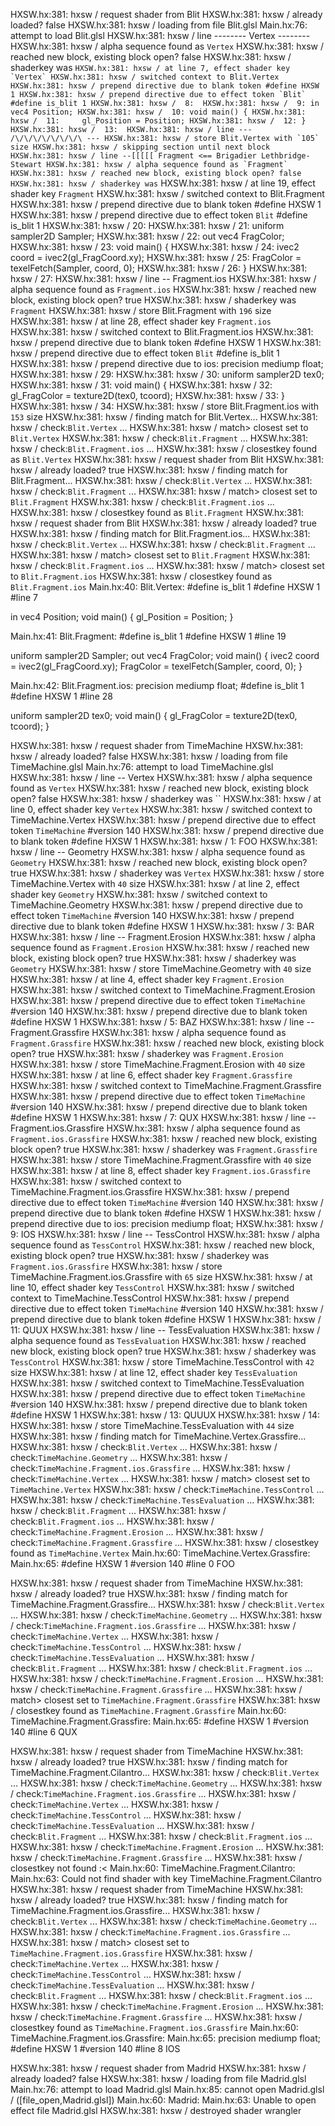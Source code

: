 HXSW.hx:381: hxsw / request shader from Blit
HXSW.hx:381: hxsw / already loaded? false
HXSW.hx:381: hxsw / loading from file Blit.glsl
Main.hx:76: attempt to load Blit.glsl
HXSW.hx:381: hxsw / line -------- Vertex --------
HXSW.hx:381: hxsw / alpha sequence found as `Vertex`
HXSW.hx:381: hxsw / reached new block, existing block open? false
HXSW.hx:381: hxsw / shaderkey was ``
HXSW.hx:381: hxsw / at line 7, effect shader key `Vertex`
HXSW.hx:381: hxsw / switched context to Blit.Vertex
HXSW.hx:381: hxsw / prepend directive due to blank token #define HXSW 1
HXSW.hx:381: hxsw / prepend directive due to effect token `Blit` #define is_blit 1
HXSW.hx:381: hxsw /	 8: 
HXSW.hx:381: hxsw /	 9: in vec4 Position;
HXSW.hx:381: hxsw /	 10: void main() {
HXSW.hx:381: hxsw /	 11:     gl_Position = Position;
HXSW.hx:381: hxsw /	 12: }
HXSW.hx:381: hxsw /	 13: 
HXSW.hx:381: hxsw / line --- /\/\/\/\/\/\/\/\ ---
HXSW.hx:381: hxsw / store Blit.Vertex with `105` size
HXSW.hx:381: hxsw / skipping section until next block
HXSW.hx:381: hxsw / line --[[[[[ Fragment <== Brigadier Lethbridge-Stewart
HXSW.hx:381: hxsw / alpha sequence found as `Fragment`
HXSW.hx:381: hxsw / reached new block, existing block open? false
HXSW.hx:381: hxsw / shaderkey was ``
HXSW.hx:381: hxsw / at line 19, effect shader key `Fragment`
HXSW.hx:381: hxsw / switched context to Blit.Fragment
HXSW.hx:381: hxsw / prepend directive due to blank token #define HXSW 1
HXSW.hx:381: hxsw / prepend directive due to effect token `Blit` #define is_blit 1
HXSW.hx:381: hxsw /	 20: 
HXSW.hx:381: hxsw /	 21: uniform sampler2D Sampler;
HXSW.hx:381: hxsw /	 22: out vec4 FragColor;
HXSW.hx:381: hxsw /	 23: void main() {
HXSW.hx:381: hxsw /	 24:     ivec2 coord = ivec2(gl_FragCoord.xy);
HXSW.hx:381: hxsw /	 25:     FragColor = texelFetch(Sampler, coord, 0);
HXSW.hx:381: hxsw /	 26: }
HXSW.hx:381: hxsw /	 27: 
HXSW.hx:381: hxsw / line -- Fragment.ios
HXSW.hx:381: hxsw / alpha sequence found as `Fragment.ios`
HXSW.hx:381: hxsw / reached new block, existing block open? true
HXSW.hx:381: hxsw / shaderkey was `Fragment`
HXSW.hx:381: hxsw / store Blit.Fragment with `196` size
HXSW.hx:381: hxsw / at line 28, effect shader key `Fragment.ios`
HXSW.hx:381: hxsw / switched context to Blit.Fragment.ios
HXSW.hx:381: hxsw / prepend directive due to blank token #define HXSW 1
HXSW.hx:381: hxsw / prepend directive due to effect token `Blit` #define is_blit 1
HXSW.hx:381: hxsw / prepend directive due to ios: precision mediump float;
HXSW.hx:381: hxsw /	 29: 
HXSW.hx:381: hxsw /	 30: uniform sampler2D tex0;
HXSW.hx:381: hxsw /	 31: void main() {
HXSW.hx:381: hxsw /	 32:     gl_FragColor = texture2D(tex0, tcoord);
HXSW.hx:381: hxsw /	 33: }
HXSW.hx:381: hxsw /	 34: 
HXSW.hx:381: hxsw / store Blit.Fragment.ios with `153` size
HXSW.hx:381: hxsw / finding match for Blit.Vertex...
HXSW.hx:381: hxsw / 	 check:`Blit.Vertex` ... 
HXSW.hx:381: hxsw / 	 match> closest set to `Blit.Vertex`
HXSW.hx:381: hxsw / 	 check:`Blit.Fragment` ... 
HXSW.hx:381: hxsw / 	 check:`Blit.Fragment.ios` ... 
HXSW.hx:381: hxsw / closestkey found as `Blit.Vertex`
HXSW.hx:381: hxsw / request shader from Blit
HXSW.hx:381: hxsw / already loaded? true
HXSW.hx:381: hxsw / finding match for Blit.Fragment...
HXSW.hx:381: hxsw / 	 check:`Blit.Vertex` ... 
HXSW.hx:381: hxsw / 	 check:`Blit.Fragment` ... 
HXSW.hx:381: hxsw / 	 match> closest set to `Blit.Fragment`
HXSW.hx:381: hxsw / 	 check:`Blit.Fragment.ios` ... 
HXSW.hx:381: hxsw / closestkey found as `Blit.Fragment`
HXSW.hx:381: hxsw / request shader from Blit
HXSW.hx:381: hxsw / already loaded? true
HXSW.hx:381: hxsw / finding match for Blit.Fragment.ios...
HXSW.hx:381: hxsw / 	 check:`Blit.Vertex` ... 
HXSW.hx:381: hxsw / 	 check:`Blit.Fragment` ... 
HXSW.hx:381: hxsw / 	 match> closest set to `Blit.Fragment`
HXSW.hx:381: hxsw / 	 check:`Blit.Fragment.ios` ... 
HXSW.hx:381: hxsw / 	 match> closest set to `Blit.Fragment.ios`
HXSW.hx:381: hxsw / closestkey found as `Blit.Fragment.ios`
Main.hx:40: Blit.Vertex: 
#define is_blit 1
#define HXSW 1
#line 7

in vec4 Position;
void main() {
    gl_Position = Position;
}


Main.hx:41: Blit.Fragment: 
#define is_blit 1
#define HXSW 1
#line 19

uniform sampler2D Sampler;
out vec4 FragColor;
void main() {
    ivec2 coord = ivec2(gl_FragCoord.xy);
    FragColor = texelFetch(Sampler, coord, 0);
}


Main.hx:42: Blit.Fragment.ios: 
precision mediump float;
#define is_blit 1
#define HXSW 1
#line 28

uniform sampler2D tex0;
void main() {
    gl_FragColor = texture2D(tex0, tcoord);
}


HXSW.hx:381: hxsw / request shader from TimeMachine
HXSW.hx:381: hxsw / already loaded? false
HXSW.hx:381: hxsw / loading from file TimeMachine.glsl
Main.hx:76: attempt to load TimeMachine.glsl
HXSW.hx:381: hxsw / line -- Vertex
HXSW.hx:381: hxsw / alpha sequence found as `Vertex`
HXSW.hx:381: hxsw / reached new block, existing block open? false
HXSW.hx:381: hxsw / shaderkey was ``
HXSW.hx:381: hxsw / at line 0, effect shader key `Vertex`
HXSW.hx:381: hxsw / switched context to TimeMachine.Vertex
HXSW.hx:381: hxsw / prepend directive due to effect token `TimeMachine` #version 140
HXSW.hx:381: hxsw / prepend directive due to blank token #define HXSW 1
HXSW.hx:381: hxsw /	 1: FOO
HXSW.hx:381: hxsw / line -- Geometry
HXSW.hx:381: hxsw / alpha sequence found as `Geometry`
HXSW.hx:381: hxsw / reached new block, existing block open? true
HXSW.hx:381: hxsw / shaderkey was `Vertex`
HXSW.hx:381: hxsw / store TimeMachine.Vertex with `40` size
HXSW.hx:381: hxsw / at line 2, effect shader key `Geometry`
HXSW.hx:381: hxsw / switched context to TimeMachine.Geometry
HXSW.hx:381: hxsw / prepend directive due to effect token `TimeMachine` #version 140
HXSW.hx:381: hxsw / prepend directive due to blank token #define HXSW 1
HXSW.hx:381: hxsw /	 3: BAR
HXSW.hx:381: hxsw / line -- Fragment.Erosion
HXSW.hx:381: hxsw / alpha sequence found as `Fragment.Erosion`
HXSW.hx:381: hxsw / reached new block, existing block open? true
HXSW.hx:381: hxsw / shaderkey was `Geometry`
HXSW.hx:381: hxsw / store TimeMachine.Geometry with `40` size
HXSW.hx:381: hxsw / at line 4, effect shader key `Fragment.Erosion`
HXSW.hx:381: hxsw / switched context to TimeMachine.Fragment.Erosion
HXSW.hx:381: hxsw / prepend directive due to effect token `TimeMachine` #version 140
HXSW.hx:381: hxsw / prepend directive due to blank token #define HXSW 1
HXSW.hx:381: hxsw /	 5: BAZ
HXSW.hx:381: hxsw / line -- Fragment.Grassfire
HXSW.hx:381: hxsw / alpha sequence found as `Fragment.Grassfire`
HXSW.hx:381: hxsw / reached new block, existing block open? true
HXSW.hx:381: hxsw / shaderkey was `Fragment.Erosion`
HXSW.hx:381: hxsw / store TimeMachine.Fragment.Erosion with `40` size
HXSW.hx:381: hxsw / at line 6, effect shader key `Fragment.Grassfire`
HXSW.hx:381: hxsw / switched context to TimeMachine.Fragment.Grassfire
HXSW.hx:381: hxsw / prepend directive due to effect token `TimeMachine` #version 140
HXSW.hx:381: hxsw / prepend directive due to blank token #define HXSW 1
HXSW.hx:381: hxsw /	 7: QUX
HXSW.hx:381: hxsw / line -- Fragment.ios.Grassfire
HXSW.hx:381: hxsw / alpha sequence found as `Fragment.ios.Grassfire`
HXSW.hx:381: hxsw / reached new block, existing block open? true
HXSW.hx:381: hxsw / shaderkey was `Fragment.Grassfire`
HXSW.hx:381: hxsw / store TimeMachine.Fragment.Grassfire with `40` size
HXSW.hx:381: hxsw / at line 8, effect shader key `Fragment.ios.Grassfire`
HXSW.hx:381: hxsw / switched context to TimeMachine.Fragment.ios.Grassfire
HXSW.hx:381: hxsw / prepend directive due to effect token `TimeMachine` #version 140
HXSW.hx:381: hxsw / prepend directive due to blank token #define HXSW 1
HXSW.hx:381: hxsw / prepend directive due to ios: precision mediump float;
HXSW.hx:381: hxsw /	 9: IOS
HXSW.hx:381: hxsw / line -- TessControl
HXSW.hx:381: hxsw / alpha sequence found as `TessControl`
HXSW.hx:381: hxsw / reached new block, existing block open? true
HXSW.hx:381: hxsw / shaderkey was `Fragment.ios.Grassfire`
HXSW.hx:381: hxsw / store TimeMachine.Fragment.ios.Grassfire with `65` size
HXSW.hx:381: hxsw / at line 10, effect shader key `TessControl`
HXSW.hx:381: hxsw / switched context to TimeMachine.TessControl
HXSW.hx:381: hxsw / prepend directive due to effect token `TimeMachine` #version 140
HXSW.hx:381: hxsw / prepend directive due to blank token #define HXSW 1
HXSW.hx:381: hxsw /	 11: QUUX
HXSW.hx:381: hxsw / line -- TessEvaluation
HXSW.hx:381: hxsw / alpha sequence found as `TessEvaluation`
HXSW.hx:381: hxsw / reached new block, existing block open? true
HXSW.hx:381: hxsw / shaderkey was `TessControl`
HXSW.hx:381: hxsw / store TimeMachine.TessControl with `42` size
HXSW.hx:381: hxsw / at line 12, effect shader key `TessEvaluation`
HXSW.hx:381: hxsw / switched context to TimeMachine.TessEvaluation
HXSW.hx:381: hxsw / prepend directive due to effect token `TimeMachine` #version 140
HXSW.hx:381: hxsw / prepend directive due to blank token #define HXSW 1
HXSW.hx:381: hxsw /	 13: QUUUX
HXSW.hx:381: hxsw /	 14: 
HXSW.hx:381: hxsw / store TimeMachine.TessEvaluation with `44` size
HXSW.hx:381: hxsw / finding match for TimeMachine.Vertex.Grassfire...
HXSW.hx:381: hxsw / 	 check:`Blit.Vertex` ... 
HXSW.hx:381: hxsw / 	 check:`TimeMachine.Geometry` ... 
HXSW.hx:381: hxsw / 	 check:`TimeMachine.Fragment.ios.Grassfire` ... 
HXSW.hx:381: hxsw / 	 check:`TimeMachine.Vertex` ... 
HXSW.hx:381: hxsw / 	 match> closest set to `TimeMachine.Vertex`
HXSW.hx:381: hxsw / 	 check:`TimeMachine.TessControl` ... 
HXSW.hx:381: hxsw / 	 check:`TimeMachine.TessEvaluation` ... 
HXSW.hx:381: hxsw / 	 check:`Blit.Fragment` ... 
HXSW.hx:381: hxsw / 	 check:`Blit.Fragment.ios` ... 
HXSW.hx:381: hxsw / 	 check:`TimeMachine.Fragment.Erosion` ... 
HXSW.hx:381: hxsw / 	 check:`TimeMachine.Fragment.Grassfire` ... 
HXSW.hx:381: hxsw / closestkey found as `TimeMachine.Vertex`
Main.hx:60: TimeMachine.Vertex.Grassfire:
Main.hx:65: #define HXSW 1
#version 140
#line 0
FOO

HXSW.hx:381: hxsw / request shader from TimeMachine
HXSW.hx:381: hxsw / already loaded? true
HXSW.hx:381: hxsw / finding match for TimeMachine.Fragment.Grassfire...
HXSW.hx:381: hxsw / 	 check:`Blit.Vertex` ... 
HXSW.hx:381: hxsw / 	 check:`TimeMachine.Geometry` ... 
HXSW.hx:381: hxsw / 	 check:`TimeMachine.Fragment.ios.Grassfire` ... 
HXSW.hx:381: hxsw / 	 check:`TimeMachine.Vertex` ... 
HXSW.hx:381: hxsw / 	 check:`TimeMachine.TessControl` ... 
HXSW.hx:381: hxsw / 	 check:`TimeMachine.TessEvaluation` ... 
HXSW.hx:381: hxsw / 	 check:`Blit.Fragment` ... 
HXSW.hx:381: hxsw / 	 check:`Blit.Fragment.ios` ... 
HXSW.hx:381: hxsw / 	 check:`TimeMachine.Fragment.Erosion` ... 
HXSW.hx:381: hxsw / 	 check:`TimeMachine.Fragment.Grassfire` ... 
HXSW.hx:381: hxsw / 	 match> closest set to `TimeMachine.Fragment.Grassfire`
HXSW.hx:381: hxsw / closestkey found as `TimeMachine.Fragment.Grassfire`
Main.hx:60: TimeMachine.Fragment.Grassfire:
Main.hx:65: #define HXSW 1
#version 140
#line 6
QUX

HXSW.hx:381: hxsw / request shader from TimeMachine
HXSW.hx:381: hxsw / already loaded? true
HXSW.hx:381: hxsw / finding match for TimeMachine.Fragment.Cilantro...
HXSW.hx:381: hxsw / 	 check:`Blit.Vertex` ... 
HXSW.hx:381: hxsw / 	 check:`TimeMachine.Geometry` ... 
HXSW.hx:381: hxsw / 	 check:`TimeMachine.Fragment.ios.Grassfire` ... 
HXSW.hx:381: hxsw / 	 check:`TimeMachine.Vertex` ... 
HXSW.hx:381: hxsw / 	 check:`TimeMachine.TessControl` ... 
HXSW.hx:381: hxsw / 	 check:`TimeMachine.TessEvaluation` ... 
HXSW.hx:381: hxsw / 	 check:`Blit.Fragment` ... 
HXSW.hx:381: hxsw / 	 check:`Blit.Fragment.ios` ... 
HXSW.hx:381: hxsw / 	 check:`TimeMachine.Fragment.Erosion` ... 
HXSW.hx:381: hxsw / 	 check:`TimeMachine.Fragment.Grassfire` ... 
HXSW.hx:381: hxsw / closestkey not found :<
Main.hx:60: TimeMachine.Fragment.Cilantro:
Main.hx:63: Could not find shader with key TimeMachine.Fragment.Cilantro
HXSW.hx:381: hxsw / request shader from TimeMachine
HXSW.hx:381: hxsw / already loaded? true
HXSW.hx:381: hxsw / finding match for TimeMachine.Fragment.ios.Grassfire...
HXSW.hx:381: hxsw / 	 check:`Blit.Vertex` ... 
HXSW.hx:381: hxsw / 	 check:`TimeMachine.Geometry` ... 
HXSW.hx:381: hxsw / 	 check:`TimeMachine.Fragment.ios.Grassfire` ... 
HXSW.hx:381: hxsw / 	 match> closest set to `TimeMachine.Fragment.ios.Grassfire`
HXSW.hx:381: hxsw / 	 check:`TimeMachine.Vertex` ... 
HXSW.hx:381: hxsw / 	 check:`TimeMachine.TessControl` ... 
HXSW.hx:381: hxsw / 	 check:`TimeMachine.TessEvaluation` ... 
HXSW.hx:381: hxsw / 	 check:`Blit.Fragment` ... 
HXSW.hx:381: hxsw / 	 check:`Blit.Fragment.ios` ... 
HXSW.hx:381: hxsw / 	 check:`TimeMachine.Fragment.Erosion` ... 
HXSW.hx:381: hxsw / 	 check:`TimeMachine.Fragment.Grassfire` ... 
HXSW.hx:381: hxsw / closestkey found as `TimeMachine.Fragment.ios.Grassfire`
Main.hx:60: TimeMachine.Fragment.ios.Grassfire:
Main.hx:65: precision mediump float;
#define HXSW 1
#version 140
#line 8
IOS

HXSW.hx:381: hxsw / request shader from Madrid
HXSW.hx:381: hxsw / already loaded? false
HXSW.hx:381: hxsw / loading from file Madrid.glsl
Main.hx:76: attempt to load Madrid.glsl
Main.hx:85: cannot open Madrid.glsl / ([file_open,Madrid.glsl])
Main.hx:60: Madrid:
Main.hx:63: Unable to open effect file Madrid.glsl
HXSW.hx:381: hxsw / destroyed shader wrangler
